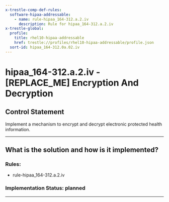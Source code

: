 ```yaml
---
x-trestle-comp-def-rules:
  software-hipaa-addressable:
    - name: rule-hipaa_164-312.a.2.iv
      description: Rule for hipaa_164-312.a.2.iv
x-trestle-global:
  profile:
    title: rhel10-hipaa-addressable
    href: trestle://profiles/rhel10-hipaa-addressable/profile.json
  sort-id: hipaa_164-312.0a.02.iv
---
```


# hipaa_164-312.a.2.iv - \[REPLACE_ME\] Encryption And Decryption

## Control Statement

Implement a mechanism to encrypt and decrypt electronic protected health information.

______________________________________________________________________

## What is the solution and how is it implemented?

<!-- For implementation status enter one of: implemented, partial, planned, alternative, not-applicable -->

<!-- Note that the list of rules under ### Rules: is read-only and changes will not be captured after assembly to JSON -->

<!-- Add control implementation description here for control: hipaa_164-312.a.2.iv -->

### Rules:

  - rule-hipaa_164-312.a.2.iv

### Implementation Status: planned

______________________________________________________________________
